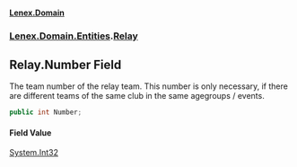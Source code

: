 #### [Lenex.Domain](index.md 'index')
### [Lenex.Domain.Entities](Lenex.Domain.Entities.md 'Lenex.Domain.Entities').[Relay](Lenex.Domain.Entities.Relay.md 'Lenex.Domain.Entities.Relay')

## Relay.Number Field

The team number of the relay team. This number is only necessary, if there are different teams of the same club in the same agegroups / events.

```csharp
public int Number;
```

#### Field Value
[System.Int32](https://docs.microsoft.com/en-us/dotnet/api/System.Int32 'System.Int32')
